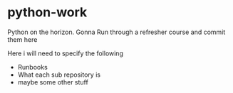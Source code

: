 # python-work
Python on the horizon. Gonna Run through a refresher course and commit them here

Here i will need to specify the following
* Runbooks 
* What each sub repository is
* maybe some other stuff
